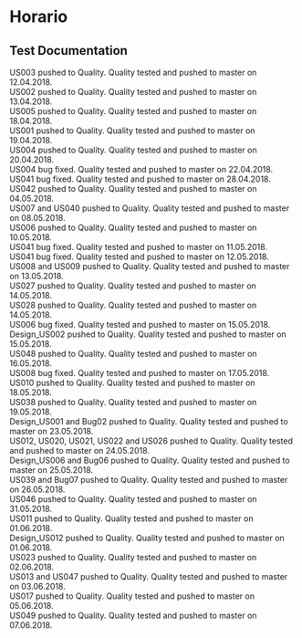 # Horario

## Test Documentation
US003 pushed to Quality. Quality tested and pushed to master on 12.04.2018.  
US002 pushed to Quality. Quality tested and pushed to master on 13.04.2018.  
US005 pushed to Quality. Quality tested and pushed to master on 18.04.2018.  
US001 pushed to Quality. Quality tested and pushed to master on 19.04.2018.  
US004 pushed to Quality. Quality tested and pushed to master on 20.04.2018.  
US004 bug fixed. Quality tested and pushed to master on 22.04.2018.  
US041 bug fixed. Quality tested and pushed to master on 28.04.2018.  
US042 pushed to Quality. Quality tested and pushed to master on 04.05.2018.  
US007 and US040 pushed to Quality. Quality tested and pushed to master on 08.05.2018.  
US006 pushed to Quality. Quality tested and pushed to master on 10.05.2018.  
US041 bug fixed. Quality tested and pushed to master on 11.05.2018.  
US041 bug fixed. Quality tested and pushed to master on 12.05.2018.  
US008 and US009 pushed to Quality. Quality tested and pushed to master on 13.05.2018.  
US027 pushed to Quality. Quality tested and pushed to master on 14.05.2018.  
US028 pushed to Quality. Quality tested and pushed to master on 14.05.2018.  
US006 bug fixed. Quality tested and pushed to master on 15.05.2018.  
Design_US002 pushed to Quality. Quality tested and pushed to master on 15.05.2018.  
US048 pushed to Quality. Quality tested and pushed to master on 16.05.2018.  
US008 bug fixed. Quality tested and pushed to master on 17.05.2018.  
US010 pushed to Quality. Quality tested and pushed to master on 18.05.2018.     
US038 pushed to Quality. Quality tested and pushed to master on 19.05.2018.  
Design_US001 and Bug02 pushed to Quality. Quality tested and pushed to master on 23.05.2018.  
US012, US020, US021, US022 and US026 pushed to Quality. Quality tested and pushed to master on 24.05.2018.  
Design_US006 and Bug06 pushed to Quality. Quality tested and pushed to master on 25.05.2018.  
US039 and Bug07 pushed to Quality. Quality tested and pushed to master on 26.05.2018.  
US046 pushed to Quality. Quality tested and pushed to master on 31.05.2018.  
US011 pushed to Quality. Quality tested and pushed to master on 01.06.2018.  
Design_US012 pushed to Quality. Quality tested and pushed to master on 01.06.2018.  
US023 pushed to Quality. Quality tested and pushed to master on 02.06.2018.  
US013 and US047 pushed to Quality. Quality tested and pushed to master on 03.06.2018.  
US017 pushed to Quality. Quality tested and pushed to master on 05.06.2018.  
US049 pushed to Quality. Quality tested and pushed to master on 07.06.2018.  

